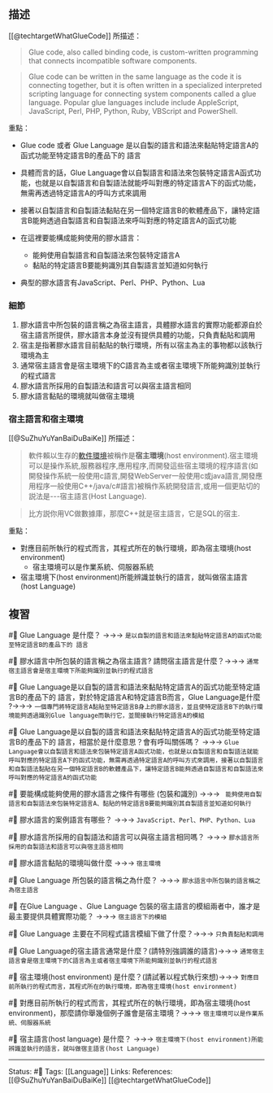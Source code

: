## 描述
[[@techtargetWhatGlueCode]] 所描述：

> Glue code, also called binding code, is custom-written programming that connects incompatible software components.

> Glue code can be written in the same language as the code it is connecting together, but it is often written in a specialized interpreted scripting language for connecting system components called a glue language. Popular glue languages include include AppleScript, JavaScript, Perl, PHP, Python, Ruby, VBScript and PowerShell.

重點：
- Glue code 或者 Glue Language 是以自製的語言和語法來黏貼特定語言A的函式功能至特定語言B的產品下的 語言
- 具體而言的話，Glue Language會以自製語言和語法來包裝特定語言A函式功能，也就是以自製語言和自製語法就能呼叫對應的特定語言A下的函式功能，無需再透過特定語言A的呼叫方式來調用
- 接著以自製語言和自製語法黏貼在另一個特定語言B的軟體產品下，讓特定語言B能夠透過自製語言和自製語法來呼叫對應的特定語言A的函式功能

- 在這裡要能構成能夠使用的膠水語言：
	- 能夠使用自製語言和自製語法來包裝特定語言A
	- 黏貼的特定語言B要能夠識別其自製語言並知道如何執行
- 典型的膠水語言有JavaScript、Perl、PHP、Python、Lua

### 細節
1. 膠水語言中所包裝的語言稱之為宿主語言，具體膠水語言的實際功能都源自於宿主語言所提供，膠水語言本身並沒有提供具體的功能，只負責黏貼和調用
2. 宿主是指著膠水語言目前黏貼的執行環境，所有以宿主為主的事物都以該執行環境為主
3. 通常宿主語言會是宿主環境下的C語言為主或者宿主環境下所能夠識別並執行的程式語言
4. 膠水語言所採用的自製語法和語言可以與宿主語言相同
5. 膠水語言黏貼的環境就叫做宿主環境

### 宿主語言和宿主環境
[[@SuZhuYuYanBaiDuBaiKe]]  所描述：
> 軟件賴以生存的[軟件環境](https://baike.baidu.hk/item/%E8%BB%9F%E4%BB%B6%E7%92%B0%E5%A2%83)被稱作是**宿主環境**(host environment).宿主環境可以是操作系統,服務器程序,應用程序,而開發這些宿主環境的程序語言(如開發操作系統一般使用c語言,開發WebServer一般使用c或java語言,開發應用程序一般使用C++/java/c#語言)被稱作系統開發語言,或用一個更貼切的説法是---宿主語言(Host Language).

> 比方説你用VC做數據庫，那麼C++就是宿主語言，它是SQL的宿主.

重點：
- 對應目前所執行的程式而言，其程式所在的執行環境，即為宿主環境(host environment)
	- 宿主環境可以是作業系統、伺服器系統
- 宿主環境下(host environment)所能辨識並執行的語言，就叫做宿主語言(host Language)

## 複習
#🧠 Glue Language 是什麼？ ->->-> `是以自製的語言和語法來黏貼特定語言A的函式功能至特定語言B的產品下的 語言`
<!--SR:!2023-01-23,119,250-->

#🧠 膠水語言中所包裝的語言稱之為宿主語言? 請問宿主語言是什麼？->->-> `通常宿主語言會是宿主環境下所能夠識別並執行的程式語言`
<!--SR:!2022-10-30,70,250-->

#🧠 Glue Language是以自製的語言和語法來黏貼特定語言A的函式功能至特定語言B的產品下的 語言，對於特定語言A和特定語言B而言，Glue Language是什麼 ?->->-> `一個專門將特定語言A黏貼至特定語言B身上的膠水語言，並且使特定語言B下的執行環境能夠透過識別Glue language而執行它，並間接執行特定語言A的模組`
<!--SR:!2022-12-10,81,230-->

#🧠 Glue Language是以自製的語言和語法來黏貼特定語言A的函式功能至特定語言B的產品下的 語言，相當於是什麼意思？會有呼叫關係嗎？ ->->-> `Glue Language會以自製語言和語法來包裝特定語言A函式功能，也就是以自製語言和自製語法就能呼叫對應的特定語言A下的函式功能，無需再透過特定語言A的呼叫方式來調用，接著以自製語言和自製語法黏貼在另一個特定語言B的軟體產品下，讓特定語言B能夠透過自製語言和自製語法來呼叫對應的特定語言A的函式功能`
<!--SR:!2023-03-14,149,250-->

#🧠 要能構成能夠使用的膠水語言之條件有哪些 (包裝和識別) ->->-> ` 能夠使用自製語言和自製語法來包裝特定語言A、黏貼的特定語言B要能夠識別其自製語言並知道如何執行`
<!--SR:!2023-02-02,125,250-->

#🧠 膠水語言的案例語言有哪些？ ->->-> `JavaScript、Perl、PHP、Python、Lua`
<!--SR:!2023-03-27,157,250-->

#🧠 膠水語言所採用的自製語法和語言可以與宿主語言相同嗎？ ->->-> `膠水語言所採用的自製語法和語言可以與宿主語言相同`
<!--SR:!2022-10-25,67,250-->

#🧠 膠水語言黏貼的環境叫做什麼 ->->-> `宿主環境`
<!--SR:!2023-03-09,148,250-->

#🧠 Glue Language 所包裝的語言稱之為什麼？ ->->-> `膠水語言中所包裝的語言稱之為宿主語言`
<!--SR:!2022-10-24,65,250-->

#🧠 在Glue Language 、Glue Language 包裝的宿主語言的模組兩者中，誰才是最主要提供具體實際功能？ ->->-> `宿主語言下的模組`
<!--SR:!2023-03-07,145,250-->

#🧠 Glue Language 主要在不同程式語言模組下做了什麼？->->-> `只負責黏貼和調用`
<!--SR:!2023-03-06,145,250-->


#🧠 Glue Language的宿主語言通常是什麼？(請特別強調誰的語言)->->-> `通常宿主語言會是宿主環境下的C語言為主或者宿主環境下所能夠識別並執行的程式語言`
<!--SR:!2023-04-04,163,250-->


#🧠 宿主環境(host environment) 是什麼？(請試著以程式執行來想)->->-> `對應目前所執行的程式而言，其程式所在的執行環境，即為宿主環境(host environment)`
<!--SR:!2022-11-06,63,230-->

#🧠 對應目前所執行的程式而言，其程式所在的執行環境，即為宿主環境(host environment)，那麼請你舉幾個例子誰會是宿主環境？->->-> `宿主環境可以是作業系統、伺服器系統`
<!--SR:!2023-02-23,138,250-->

#🧠 宿主語言(host language) 是什麼？ ->->-> `宿主環境下(host environment)所能辨識並執行的語言，就叫做宿主語言(host Language)`
<!--SR:!2022-10-25,66,250-->


---
Status: #🌱 
Tags:
[[Language]]
Links:
References:
[[@SuZhuYuYanBaiDuBaiKe]]
[[@techtargetWhatGlueCode]]